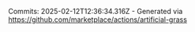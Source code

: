 Commits: 2025-02-12T12:36:34.316Z - Generated via https://github.com/marketplace/actions/artificial-grass
<br>
